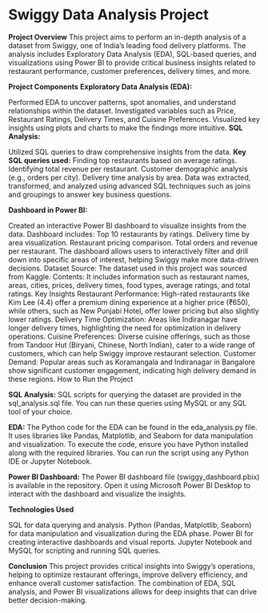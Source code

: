 # Swiggy Data Analysis Project
**Project Overview**
This project aims to perform an in-depth analysis of a dataset from Swiggy, one of India’s leading food delivery platforms. The analysis includes Exploratory Data Analysis (EDA), SQL-based queries, and visualizations using Power BI to provide critical business insights related to restaurant performance, customer preferences, delivery times, and more.

**Project Components**
**Exploratory Data Analysis (EDA):**

Performed EDA to uncover patterns, spot anomalies, and understand relationships within the dataset.
Investigated variables such as Price, Restaurant Ratings, Delivery Times, and Cuisine Preferences.
Visualized key insights using plots and charts to make the findings more intuitive.
**SQL Analysis:**

Utilized SQL queries to draw comprehensive insights from the data.
**Key SQL queries used:**
Finding top restaurants based on average ratings.
Identifying total revenue per restaurant.
Customer demographic analysis (e.g., orders per city).
Delivery time analysis by area.
Data was extracted, transformed, and analyzed using advanced SQL techniques such as joins and groupings to answer key business questions.

**Dashboard in Power BI:**

Created an interactive Power BI dashboard to visualize insights from the data.
Dashboard includes:
Top 10 restaurants by ratings.
Delivery time by area visualization.
Restaurant pricing comparison.
Total orders and revenue per restaurant.
The dashboard allows users to interactively filter and drill down into specific areas of interest, helping Swiggy make more data-driven decisions.
Dataset
Source: The dataset used in this project was sourced from Kaggle.
Contents: It includes information such as restaurant names, areas, cities, prices, delivery times, food types, average ratings, and total ratings.
Key Insights
Restaurant Performance: High-rated restaurants like Kim Lee (4.4) offer a premium dining experience at a higher price (₹650), while others, such as New Punjabi Hotel, offer lower pricing but also slightly lower ratings.
Delivery Time Optimization: Areas like Indiranagar have longer delivery times, highlighting the need for optimization in delivery operations.
Cuisine Preferences: Diverse cuisine offerings, such as those from Tandoor Hut (Biryani, Chinese, North Indian), cater to a wide range of customers, which can help Swiggy improve restaurant selection.
Customer Demand: Popular areas such as Koramangala and Indiranagar in Bangalore show significant customer engagement, indicating high delivery demand in these regions.
How to Run the Project

**SQL Analysis:**
SQL scripts for querying the dataset are provided in the sql_analysis.sql file. You can run these queries using MySQL or any SQL tool of your choice.

**EDA:**
The Python code for the EDA can be found in the eda_analysis.py file. It uses libraries like Pandas, Matplotlib, and Seaborn for data manipulation and visualization.
To execute the code, ensure you have Python installed along with the required libraries. You can run the script using any Python IDE or Jupyter Notebook.

**Power BI Dashboard:**
The Power BI dashboard file (swiggy_dashboard.pbix) is available in the repository.
Open it using Microsoft Power BI Desktop to interact with the dashboard and visualize the insights.

**Technologies Used**

SQL for data querying and analysis.
Python (Pandas, Matplotlib, Seaborn) for data manipulation and visualization during the EDA phase.
Power BI for creating interactive dashboards and visual reports.
Jupyter Notebook and MySQL for scripting and running SQL queries.

**Conclusion**
This project provides critical insights into Swiggy’s operations, helping to optimize restaurant offerings, improve delivery efficiency, and enhance overall customer satisfaction. The combination of EDA, SQL analysis, and Power BI visualizations allows for deep insights that can drive better decision-making.
